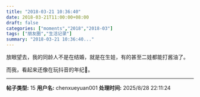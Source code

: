```yaml
---
title: "2018-03-21 10:36:40"
date: 2018-03-21T11:00:00+08:00
draft: false
categories: ["moments","2018","2018-03"]
tags: ["朋友圈","生活记录"]
summary: "2018-03-21 10:36:40..."
---
```


放眼望去，我的同龄人不是在结婚，就是在生娃，有的甚至二娃都能打酱油了。

而我，看起来还像在玩抖音的年纪🤪。

---

**帖子类型:** 15
**用户名:** chenxueyuan001
**处理时间:** 2025/8/28 22:11:24